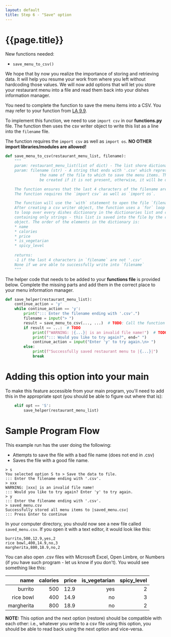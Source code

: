 ```yaml
---
layout: default
title: Step 6 - "Save" option
---
```


# {{page.title}}


New functions needed:
* `save_menu_to_csv()`

We hope that by now you realize the importance of storing and retrieving data. It will help you resume your work from where you left without hardcoding those values. We will now add options that will let you store your restaurant menu into a file and read them back into your dishes information manager.

You need to complete the function to save the menu items into a CSV. You may refer to your function from [LA 9.9](https://learn.zybooks.com/zybook/UCSBCMPSCW8Winter2023/chapter/9/section/9). 

To implement this function, we need to use `import csv` in our **functions.py** file.
The function then uses the csv writer object to write this list as a line into the `filename` file.

The function requires the `import csv` as well as `import os`. **NO OTHER import libraries/modules are allowed!**

```python
def save_menu_to_csv(restaurant_menu_list, filename):
    """
    param: restaurant_menu_list(list of dict) - The list shore dictionary of dishes 
    param: filename (str) - A string that ends with '.csv' which represents
               the name of the file to which to save the menu items. This file will
               be created if it is not present, otherwise, it will be overwritten.

    The function ensures that the last 4 characters of the filename are '.csv'.
    The function requires the `import csv` as well as `import os`.

    The function will use the `with` statement to open the file `filename`.
    After creating a csv writer object, the function uses a `for` loop
    to loop over every dishes dictionary in the dictionaries list and creates a new list
    containing only strings - this list is saved into the file by the csv writer
    object. The order of the elements in the dictionary is:
    * name
    * calories
    * price
    * is_vegetarian
    * spicy_level
    
    returns:
    -1 if the last 4 characters in `filename` are not '.csv'
    None if we are able to successfully write into `filename`
    """
```

The helper code that needs to be added to your **functions file** is provided below. Complete the missing parts and add them in the correct place to your menu information manager.

```python
def save_helper(restaurant_menu_list):
    continue_action = 'y'
    while continue_action == 'y':
        print("::: Enter the filename ending with '.csv'.")
        filename = input("> ")
        result = save_menu_to_csv(..., ...)  # TODO: Call the function with appropriate inputs and capture the output
        if result == ...:  # TODO
            print(f"WARNING: |{...}| is an invalid file name!")  # TODO
            print("::: Would you like to try again?", end=" ")
            continue_action = input("Enter 'y' to try again.\n> ")
        else:
            print(f"Successfully saved restaurant menu to |{...}|")
            break
```

# Adding this option into your main

To make this feature accessible from your main program, you'll need to add this in the appropriate spot (you should be able to figure out where that is):

```python
    elif opt == 'S':
        save_helper(restaurant_menu_list)
```

# Sample Program Flow

This example run has the user doing the following:
* Attempts to save the file with a bad file name (does not end in .csv)
* Saves the file with a good file name.

```
> s
You selected option S to > Save the data to file.
::: Enter the filename ending with '.csv'.
> xxx
WARNING: |xxx| is an invalid file name!
::: Would you like to try again? Enter 'y' to try again.
> y
::: Enter the filename ending with '.csv'.
> saved_menu.csv
Successfully stored all menu items to |saved_menu.csv|
::: Press Enter to continue
```

In your computer directory, you should now see a new file called `saved_menu.csv`. If you open it with a text editor, it would look like this:
```
burrito,500,12.9,yes,2
rice bowl,400,14.9,no,3
margherita,800,18.9,no,2
```
You can also open .csv files with Microsoft Excel, Open Limbre, or Numbers (if you have such program - let us know if you don't). You would see something like this:


|       name | calories | price | is_vegetarian | spicy_level |
|-----------:|---------:|-------|--------------:|------------:|
|    burrito |      500 | 12.9  |           yes |           2 |
|  rice bowl |      400 | 14.9  |            no |           3 |
| margherita |      800 | 18.9  |            no |           2 |

**NOTE:** This option and the next option (restore) should be compatible with each other: i.e., whatever you write to a csv file using this option, you should be able to read back using the next option and vice-versa.





